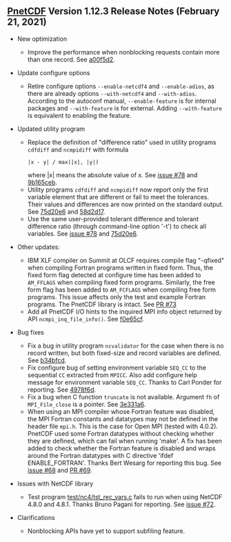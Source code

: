 [PnetCDF](https://parallel-netcdf.github.io) Version 1.12.3 Release Notes (February 21, 2021)
------------------------------------------------------------------------------

* New optimization
  + Improve the performance when nonblocking requests contain more than one
    record.
    See [a00f5d2](https://github.com/Parallel-NetCDF/PnetCDF/commit/a00f5d2).

* Update configure options
  + Retire configure options `--enable-netcdf4` and `--enable-adios`, as there
    are already options `--with-netcdf4` and `--with-adios`. According to the
    autoconf manual, `--enable-feature` is for internal packages and
    `--with-feature` is for external.  Adding `--with-feature` is equivalent to
    enabling the feature.

* Updated utility program
  + Replace the definition of "difference ratio" used in utility programs
    `cdfdiff` and `ncmpidiff` with formula
    ```
    |x - y| / max(|x|, |y|)
    ```
    where |x| means the absolute value of x.
    See [issue #78](https://github.com/Parallel-NetCDF/PnetCDF/issues/78) and
    [9b165ceb](https://github.com/Parallel-NetCDF/PnetCDF/commit/9b165ceb).
  + Utility programs `cdfdiff` and `ncmpidiff` now report only the first
    variable element that are different or fail to meet the tolerances. Their
    values and differences are now printed on the standard output.
    See [75d20e6](https://github.com/Parallel-NetCDF/PnetCDF/commit/75d20e6)
    and [58d2d17](https://github.com/Parallel-NetCDF/PnetCDF/commit/58d2d17).
  + Use the same user-provided tolerant difference and tolerant difference
    ratio (through command-line option '-t') to check all variables.
    See [issue #78](https://github.com/Parallel-NetCDF/PnetCDF/issues/78) and
    [75d20e6](https://github.com/Parallel-NetCDF/PnetCDF/commit/75d20e6).

* Other updates:
  + IBM XLF compiler on Summit at OLCF requires compile flag "-qfixed" when
    compiling Fortran programs written in fixed form. Thus, the fixed form flag
    detected at configure time has been added to `AM_FFLAGS` when compiling
    fixed form programs. Similarly, the free form flag has been added to
    `AM_FCFLAGS` when compiling free form programs. This issue affects only the
    test and example Fortran programs. The PnetCDF library is intact.
    See [PR #73](https://github.com/Parallel-NetCDF/PnetCDF/pull/73)
  + Add all PnetCDF I/O hints to the inquired MPI info object returned by API
    `ncmpi_inq_file_info()`.
    See [f0e65cf](https://github.com/Parallel-NetCDF/PnetCDF/commit/f0e65cf).

* Bug fixes
  + Fix a bug in utility program `ncvalidator` for the case when there is no
    record written, but both fixed-size and record variables are defined.
    See [b34bfcd](https://github.com/Parallel-NetCDF/PnetCDF/commit/b34bfcd).
  + Fix configure bug of setting environment variable `SEQ_CC` to the
    sequential `CC` extracted from `MPICC`. Also add configure help message for
    environment variable `SEQ_CC`. Thanks to Carl Ponder for reporting.
    See [4978f6d](https://github.com/Parallel-NetCDF/PnetCDF/commit/4978f6d).
  + Fix a bug when C function `truncate` is not available. Argument `fh` of
    `MPI_File_close` is a pointer.
    See [3e331a6](https://github.com/Parallel-NetCDF/PnetCDF/commit/3e331a6).
  + When using an MPI compiler whose Fortran feature was disabled, the MPI
    Fortran constants and datatypes may not be defined in the header file
    `mpi.h`. This is the case for Open MPI (tested with 4.0.2). PnetCDF used
    some Fortran datatypes without checking whether they are defined, which can
    fail when running 'make'. A fix has been added to check whether the Fortran
    feature is disabled and wraps around the Fortran datatypes with C directive
    'ifdef ENABLE_FORTRAN'. Thanks Bert Wesarg for reporting this bug.
    See [issue #68](https://github.com/Parallel-NetCDF/PnetCDF/issues/68) and
    [PR #69](https://github.com/Parallel-NetCDF/PnetCDF/pull/69).

* Issues with NetCDF library
  + Test program [test/nc4/tst_rec_vars.c](test/nc4/tst_rec_vars.c) fails to
    run when using NetCDF 4.8.0 and 4.8.1. Thanks Bruno Pagani for reporting.
    See [issue #72](https://github.com/Parallel-NetCDF/PnetCDF/issues/72).

* Clarifications
  + Nonblocking APIs have yet to support subfiling feature.

